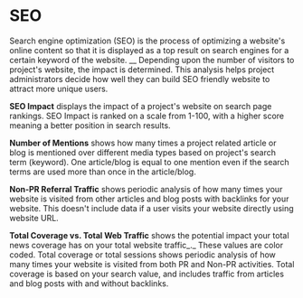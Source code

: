 # SEO

Search engine optimization (SEO) is the process of optimizing a website's online content so that it is displayed as a top result on search engines for a certain keyword of the website. \_\_ Depending upon the number of visitors to project's website, the impact is determined. This analysis helps project administrators decide how well they can build SEO friendly website to attract more unique users.

**SEO Impact** displays the impact of a project's website on search page rankings. SEO Impact is ranked on a scale from 1-100, with a higher score meaning a better position in search results.

**Number of Mentions** shows how many times a project related article or blog is mentioned over different media types based on project's search term (keyword). One article/blog is equal to one mention even if the search terms are used more than once in the article/blog.

**Non-PR Referral Traffic** shows periodic analysis of how many times your website is visited from other articles and blog posts with backlinks for your website. This doesn't include data if a user visits your website directly using website URL.

**Total Coverage vs. Total Web Traffic** shows the potential impact your total news coverage has on your total website traffic\_.\_ These values are color coded. Total coverage or total sessions shows periodic analysis of how many times your website is visited from both PR and Non-PR activities. Total coverage is based on your search value, and includes traffic from articles and blog posts with and without backlinks.

